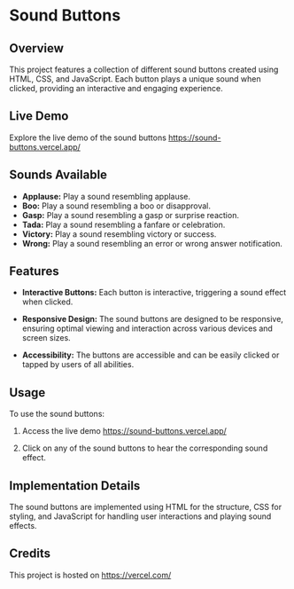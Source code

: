 # Sound Buttons

## Overview

This project features a collection of different sound buttons created using HTML, CSS, and JavaScript. Each button plays a unique sound when clicked, providing an interactive and engaging experience.

## Live Demo

Explore the live demo of the sound buttons https://sound-buttons.vercel.app/

## Sounds Available

- **Applause:** Play a sound resembling applause.
- **Boo:** Play a sound resembling a boo or disapproval.
- **Gasp:** Play a sound resembling a gasp or surprise reaction.
- **Tada:** Play a sound resembling a fanfare or celebration.
- **Victory:** Play a sound resembling victory or success.
- **Wrong:** Play a sound resembling an error or wrong answer notification.

## Features

- **Interactive Buttons:** Each button is interactive, triggering a sound effect when clicked.
  
- **Responsive Design:** The sound buttons are designed to be responsive, ensuring optimal viewing and interaction across various devices and screen sizes.
  
- **Accessibility:** The buttons are accessible and can be easily clicked or tapped by users of all abilities.

## Usage

To use the sound buttons:

1. Access the live demo https://sound-buttons.vercel.app/
  
2. Click on any of the sound buttons to hear the corresponding sound effect.

## Implementation Details

The sound buttons are implemented using HTML for the structure, CSS for styling, and JavaScript for handling user interactions and playing sound effects.

## Credits

This project is hosted on https://vercel.com/
